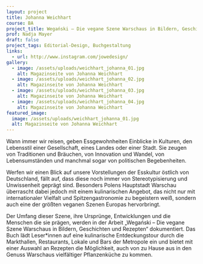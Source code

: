 ```yaml
---
layout: project
title: Johanna Weichhart
course: BA
project_title: Wegański – Die vegane Szene Warschaus in Bildern, Geschichten und Rezepten
prof: Nadja Mayer
draft: false
project_tags: Editorial-Design, Buchgestaltung
links:
  - url: http://www.instagram.com/jowedesign/
gallery:
  - image: /assets/uploads/weichhart_johanna_01.jpg
    alt: Magazinseite von Johanna Weichhart
  - image: /assets/uploads/weichhart_johanna_02.jpg
    alt: Magazinseite von Johanna Weichhart
  - image: /assets/uploads/weichhart_johanna_03.jpg
    alt: Magazinseite von Johanna Weichhart
  - image: /assets/uploads/weichhart_johanna_04.jpg
    alt: Magazinseite von Johanna Weichhart
featured_image:
  image: /assets/uploads/weichhart_johanna_01.jpg
  alt: Magazinseite von Johanna Weichhart
---
```

Wann immer wir reisen, geben Essgewohnheiten Einblicke in Kulturen, den Lebensstil einer Gesellschaft, eines Landes oder einer Stadt. Sie zeugen von Traditionen und Bräuchen, von Innovation und Wandel, von Lebensumständen und manchmal sogar von politischen Begebenheiten. 

Werfen wir einen Blick auf unsere Vorstellungen der Esskultur östlich von Deutschland, fällt auf, dass diese noch immer von Stereotypisierung und Unwissenheit geprägt sind. Besonders Polens Hauptstadt Warschau überrascht dabei jedoch mit einem kulinarischen Angebot, das nicht nur mit internationaler Vielfalt und Spitzengastronomie zu begeistern weiß, sondern auch eine der größten veganen Szenen Europas hervorbringt. 

Der Umfang dieser Szene, ihre Ursprünge, Entwicklungen und die Menschen die sie prägen, werden in der Arbeit „Wegański – Die vegane Szene Warschaus in Bildern, Geschichten und Rezepten“ dokumentiert. Das Buch lädt Leser*innen auf eine kulinarische Entdeckungstour durch die Markthallen, Restaurants, Lokale und Bars der Metropole ein und bietet mit einer Auswahl an Rezepten die Möglichkeit, auch von zu Hause aus in den Genuss Warschaus vielfältiger Pflanzenküche zu kommen.